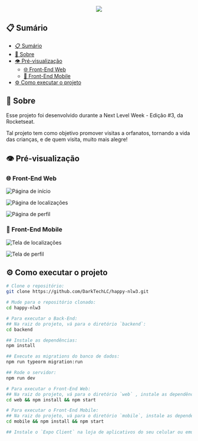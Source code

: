<p align="center">
  <img src="./.github/assets/card.png">
</p>

## 📋 Sumário

- [📋 Sumário](#-sumário)
- [📖 Sobre](#-sobre)
- [👁 Pré-visualização](#-pré-visualização)
  - [🌐 Front-End Web](#-front-end-web)
  - [📱 Front-End Mobile](#-front-end-mobile)
- [⚙ Como executar o projeto](#-como-executar-o-projeto)

## 📖 Sobre

Esse projeto foi desenvolvido durante a Next Level Week - Edição #3, da Rocketseat.

Tal projeto tem como objetivo promover visitas a orfanatos, tornando a vida das crianças, e de quem visita, muito mais alegre!

## 👁 Pré-visualização

### 🌐 Front-End Web

![Página de início](./.github/assets/home-preview-web.jpg)

![Página de localizações](./.github/assets/map-preview-web.jpg)

![Página de perfil](./.github/assets/profile-preview-web.jpg)

### 📱 Front-End Mobile

![Tela de localizações](./.github/assets/map-preview-mobile.jpg)

![Tela de perfil](./.github/assets/profile-preview-mobile.jpg)

## ⚙ Como executar o projeto

```sh
# Clone o repositório:
git clone https://github.com/DarkTechLC/happy-nlw3.git

# Mude para o repositório clonado:
cd happy-nlw3

# Para executar o Back-End:
## Na raiz do projeto, vá para o diretório `backend`:
cd backend

## Instale as dependências:
npm install

## Execute as migrations do banco de dados:
npm run typeorm migration:run

## Rode o servidor:
npm run dev

# Para executar o Front-End Web:
## Na raiz do projeto, vá para o diretório `web` , instale as dependências e inicíe-o:
cd web && npm install && npm start

# Para executar o Front-End Mobile:
## Na raiz do projeto, vá para o diretório `mobile`, instale as dependências e inicíe-o:
cd mobile && npm install && npm start

## Instale o `Expo Client` na loja de aplicativos do seu celular ou emulador.
```
